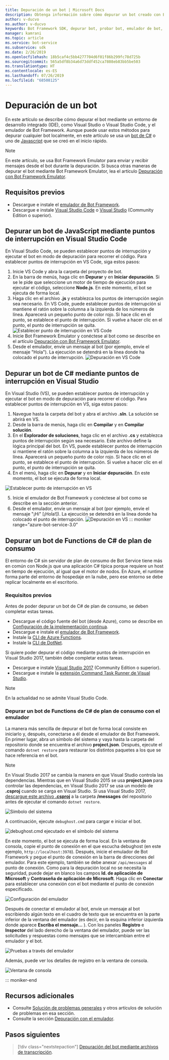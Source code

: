 ```yaml
---
title: Depuración de un bot | Microsoft Docs
description: Obtenga información sobre cómo depurar un bot creado con Bot Service.
author: v-ducvo
ms.author: v-ducvo
keywords: Bot Framework SDK, depurar bot, probar bot, emulador de bot, emulador
manager: kamrani
ms.topic: article
ms.service: bot-service
ms.subservice: sdk
ms.date: 2/26/2019
ms.openlocfilehash: 18b5caf4c5bb4277704d6f01f86b299fc78d725b
ms.sourcegitcommit: 565a5df8b34a6d73ddf452ca7808eb83bb5be503
ms.translationtype: HT
ms.contentlocale: es-ES
ms.lasthandoff: 07/26/2019
ms.locfileid: "68508125"
---
```

# <a name="debug-a-bot"></a>Depuración de un bot

En este artículo se describe cómo depurar el bot mediante un entorno de desarrollo integrado (IDE), como Visual Studio o Visual Studio Code, y el emulador de Bot Framework. Aunque puede usar estos métodos para depurar cualquier bot localmente, en este artículo se usa un [bot de C#](~/dotnet/bot-builder-dotnet-sdk-quickstart.md) o uno de [Javascript](~/javascript/bot-builder-javascript-quickstart.md) que se creó en el inicio rápido.

> [!NOTE]
> En este artículo, se usa Bot Framework Emulator para enviar y recibir mensajes desde el bot durante la depuración. Si busca otras maneras de depurar el bot mediante Bot Framework Emulator, lea el artículo [Depuración con Bot Framework Emulator](https://docs.microsoft.com/en-us/azure/bot-service/bot-service-debug-emulator?view=azure-bot-service-4.0). 

## <a name="prerequisites"></a>Requisitos previos 
- Descargue e instale el [emulador de Bot Framework](https://aka.ms/Emulator-wiki-getting-started).
- Descargue e instale [Visual Studio Code](https://code.visualstudio.com) o [Visual Studio](https://www.visualstudio.com/downloads) (Community Edition o superior).

<!-- ### Debug a JavaScript bot using command-line and emulator

To run a JavaScript bot using the command line and testing the bot with the emulator, do the following:
1. From the command line, change directory to your bot project directory.
1. Start the bot by running the command **node app.js**.
1. Start the emulator and connect to the bot's endpoint (e.g.: **http://localhost:3978/api/messages**). If this is the first time you are running 
the bot then click **File > New Bot** and follow the instructions on screen. Otherwise, click **File > Open Bot** to open an existing bot. 
Since this bot is running locally on your computer, you can leave the **MicrosoftAppId** and **MicrosoftAppPassword** fields blank. 
For more information, see [Debug with the Emulator](bot-service-debug-emulator.md).
1. From the emulator, send your bot a message (e.g.: send the message "Hi"). 
1. Use the **Inspector** and **Log** panels on the right side of the emulator window to debug your bot. For example, clicking on any of the messages bubble (e.g.: the "Hi" message bubble in the screenshot below) will show you the detail of that message in the **Inspector** panel. You can use it to view requests and responses as messages are exchanged between the emulator and the bot. Alternatively, you can click on any of the linked text in the **Log** panel to view the details in the **Inspector** panel.


   ![Inspector panel on the Emulator](~/media/bot-service-debug-bot/emulator_inspector.png) -->

## <a name="debug-a-javascript-bot-using-breakpoints-in-visual-studio-code"></a>Depurar un bot de JavaScript mediante puntos de interrupción en Visual Studio Code

En Visual Studio Code, se pueden establecer puntos de interrupción y ejecutar el bot en modo de depuración para recorrer el código. Para establecer puntos de interrupción en VS Code, siga estos pasos:

1. Inicie VS Code y abra la carpeta del proyecto de bot.
2. En la barra de menús, haga clic en **Depurar** y en **Iniciar depuración**. Si se le pide que seleccione un motor de tiempo de ejecución para ejecutar el código, seleccione **Node.js**. En este momento, el bot se ejecuta de forma local. 
3. Haga clic en el archivo **.js** y establezca los puntos de interrupción según sea necesario. En VS Code, puede establecer puntos de interrupción si mantiene el ratón sobre la columna a la izquierda de los números de línea. Aparecerá un pequeño punto de color rojo. Si hace clic en el punto, se establece el punto de interrupción. Si vuelve a hacer clic en el punto, el punto de interrupción se quita.
   ![Establecer punto de interrupción en VS Code](~/media/bot-service-debug-bot/breakpoint-set.png)
4. Inicie Bot Framework Emulator y conéctese al bot como se describe en el artículo [Depuración con Bot Framework Emulator](https://docs.microsoft.com/en-us/azure/bot-service/bot-service-debug-emulator?view=azure-bot-service-4.0). 
5. Desde el emulador, envíe un mensaje al bot (por ejemplo, envíe el mensaje "Hola"). La ejecución se detendrá en la línea donde ha colocado el punto de interrupción.
   ![Depuración en VS Code](~/media/bot-service-debug-bot/breakpoint-caught.png)

## <a name="debug-a-c-bot-using-breakpoints-in-visual-studio"></a>Depurar un bot de C# mediante puntos de interrupción en Visual Studio

En Visual Studio (VS), se pueden establecer puntos de interrupción y ejecutar el bot en modo de depuración para recorrer el código. Para establecer puntos de interrupción en VS, siga estos pasos:

1. Navegue hasta la carpeta del bot y abra el archivo **.sln**. La solución se abrirá en VS.
2. Desde la barra de menús, haga clic en **Compilar** y en **Compilar solución**.
3. En el **Explorador de soluciones**, haga clic en el archivo **.cs** y establezca puntos de interrupción según sea necesario. Este archivo define la lógica principal del bot. En VS, puede establecer puntos de interrupción si mantiene el ratón sobre la columna a la izquierda de los números de línea. Aparecerá un pequeño punto de color rojo. Si hace clic en el punto, se establece el punto de interrupción. Si vuelve a hacer clic en el punto, el punto de interrupción se quita.
4. En el menú, haga clic en **Depurar** y en **Iniciar depuración**. En este momento, el bot se ejecuta de forma local. 

<!--
   > [!NOTE]
   > If you get the "Value cannot be null" error, check to make sure your **Table Storage** setting is valid.
   > The **EchoBot** is default to using **Table Storage**. To use Table Storage in your bot, you need the table *name* and *key*. If you do not have a Table Storage instance ready, you can create one or for testing purposes, you can comment out the code that uses **TableBotDataStore** and uncomment the line of code that uses **InMemoryDataStore**. The **InMemoryDataStore** is intended for testing and prototyping only.
-->
   ![Establecer punto de interrupción en VS](~/media/bot-service-debug-bot/breakpoint-set-vs.png)

5. Inicie el emulador de Bot Framework y conéctese al bot como se describe en la sección anterior. 
6. Desde el emulador, envíe un mensaje al bot (por ejemplo, envíe el mensaje "¡Hi" [¡Hola!]). La ejecución se detendrá en la línea donde ha colocado el punto de interrupción.
   ![Depuración en VS](~/media/bot-service-debug-bot/breakpoint-caught-vs.png)
::: moniker range="azure-bot-service-3.0" 

## <a id="debug-csharp-serverless"></a> Depurar un bot de Functions de C\# de plan de consumo

El entorno de C\# sin servidor de plan de consumo de Bot Service tiene más en común con Node.js que una aplicación C\# típica porque requiere un host en tiempo de ejecución, al igual que el motor de nodos. En Azure, el runtime forma parte del entorno de hospedaje en la nube, pero ese entorno se debe replicar localmente en el escritorio. 

### <a name="prerequisites"></a>Requisitos previos

Antes de poder depurar un bot de C# de plan de consumo, se deben completar estas tareas.

- Descargue el código fuente del bot (desde Azure), como se describe en [Configuración de la implementación continua](bot-service-continuous-deployment.md).
- Descargue e instale el [emulador de Bot Framework](https://aka.ms/Emulator-wiki-getting-started).
- Instale la <a href="https://www.npmjs.com/package/azure-functions-cli" target="_blank">CLI de Azure Functions</a>.
- Instale la <a href="https://github.com/dotnet/cli" target="_blank">CLI de DotNet</a>.
  
Si quiere poder depurar el código mediante puntos de interrupción en Visual Studio 2017, también debe completar estas tareas.
  
- Descargue e instale <a href="https://www.visualstudio.com/downloads/" target="_blank">Visual Studio 2017</a> (Community Edition o superior).
- Descargue e instale la <a href="https://visualstudiogallery.msdn.microsoft.com/e6bf6a3d-7411-4494-8a1e-28c1a8c4ce99" target="_blank">extensión Command Task Runner de Visual Studio</a>.

> [!NOTE]
> En la actualidad no se admite Visual Studio Code.

### <a name="debug-a-consumption-plan-c-functions-bot-using-the-emulator"></a>Depurar un bot de Functions de C# de plan de consumo con el emulador

La manera más sencilla de depurar el bot de forma local consiste en iniciarlo y, después, conectarse a él desde el emulador de Bot Framework. 
En primer lugar, abra un símbolo del sistema y vaya hasta la carpeta del repositorio donde se encuentra el archivo **project.json**. Después, ejecute el comando `dotnet restore` para restaurar los distintos paquetes a los que se hace referencia en el bot.

> [!NOTE]
> En Visual Studio 2017 se cambia la manera en que Visual Studio controla las dependencias. Mientras que en Visual Studio 2015 se usa **project.json** para controlar las dependencias, en Visual Studio 2017 se usa un modelo de **.csproj** cuando se carga en Visual Studio. Si usa Visual Studio 2017, <a href="https://aka.ms/bf-debug-project">descargue este archivo **.csproj**</a> a la carpeta **/messages** del repositorio antes de ejecutar el comando `dotnet restore`.

![Símbolo del sistema](~/media/bot-service-debug-bot/csharp-azureservice-debug-envconfig.png)

A continuación, ejecute `debughost.cmd` para cargar e iniciar el bot. 

![debughost.cmd ejecutado en el símbolo del sistema](~/media/bot-service-debug-bot/csharp-azureservice-debug-debughost.png)

En este momento, el bot se ejecuta de forma local. En la ventana de consola, copie el punto de conexión en el que escucha debughost (en este ejemplo, `http://localhost:3978`). Después, inicie el emulador de Bot Framework y pegue el punto de conexión en la barra de direcciones del emulador. Para este ejemplo, también se debe anexar `/api/messages` al punto de conexión. Como para la depuración local no se necesita la seguridad, puede dejar en blanco los campos **Id. de aplicación de Microsoft** y **Contraseña de aplicación de Microsoft**. Haga clic en **Conectar** para establecer una conexión con el bot mediante el punto de conexión especificado.

![Configuración del emulador](~/media/bot-service-debug-bot/mac-azureservice-emulator-config.png)

Después de conectar el emulador al bot, envíe un mensaje al bot escribiendo algún texto en el cuadro de texto que se encuentra en la parte inferior de la ventana del emulador (es decir, en la esquina inferior izquierda donde aparece **Escriba el mensaje...** ). Con los paneles **Registro** e **Inspector** del lado derecho de la ventana del emulador, puede ver las solicitudes y respuestas como mensajes que se intercambian entre el emulador y el bot.

![Pruebas a través del emulador](~/media/bot-service-debug-bot/mac-azureservice-debug-emulator.png)

Además, puede ver los detalles de registro en la ventana de consola.

![Ventana de consola](~/media/bot-service-debug-bot/csharp-azureservice-debug-debughostlogging.png)

::: moniker-end

## <a name="additional-resources"></a>Recursos adicionales

- Consulte [Solución de problemas generales](bot-service-troubleshoot-bot-configuration.md) y otros artículos de solución de problemas en esa sección.
- Consulte la sección [Depuración con el emulador](bot-service-debug-emulator.md).

## <a name="next-steps"></a>Pasos siguientes

> [!div class="nextstepaction"]
> [Depuración del bot mediante archivos de transcripción](v4sdk/bot-builder-debug-transcript.md).
